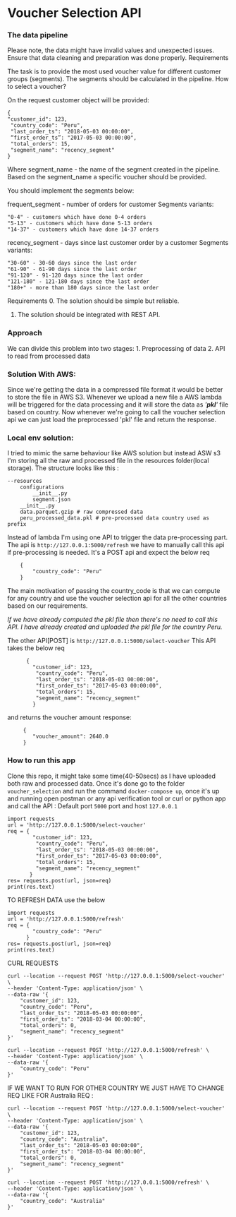 # Voucher Selection API 

### The data pipeline

Please note, the data might have invalid values and unexpected issues. Ensure that data cleaning and preparation was done properly.
Requirements

The task is to provide the most used voucher value for different customer groups (segments). The segments should be calculated in the pipeline.
How to select a voucher?

On the request customer object will be provided:

    { 
    "customer_id": 123, 
	 "country_code": "Peru", 
	 "last_order_ts": "2018-05-03 00:00:00",  
	 “first_order_ts”: "2017-05-03 00:00:00", 
	 "total_orders": 15, 
	 "segment_name": "recency_segment" 
    }

Where segment_name - the name of the segment created in the pipeline.
Based on the segment_name a specific voucher should be provided.

You should implement the segments below:

frequent_segment -  number of orders for customer
Segments variants:

    "0-4" - customers which have done 0-4 orders 
    "5-13" - customers which have done 5-13 orders
    "14-37" - customers which have done 14-37 orders    
recency_segment -  days since last customer order by a customer
Segments variants:

    "30-60" - 30-60 days since the last order
    "61-90" - 61-90 days since the last order
    "91-120" - 91-120 days since the last order
    "121-180" - 121-180 days since the last order
    "180+" - more than 180 days since the last order

Requirements
0. The solution should be simple but reliable.
1. The solution should be integrated with REST API.

### Approach
We can divide this problem into two stages:
        1. Preprocessing of data
        2. API to read from processed data
### Solution With AWS:
Since we're getting the data in a compressed file format it would be better to store the file in AWS S3.
Whenever we upload a new file a AWS lambda will be triggered for the data processing and it will store the 
data as _'**pkl**'_ file based on country.
Now whenever we're going to call the voucher selection api we can just load the preprocessed 'pkl' file and return the response. 

### Local env solution:
I tried to mimic the same behaviour like AWS solution but instead ASW s3 I'm storing all the raw and processed file in the resources folder(local storage). 
The structure looks like this : 
    
    --resources
        configurations
            __init__.py
            segment.json
        __init__.py
        data.parquet.gzip # raw compressed data
        peru_processed_data.pkl # pre-processed data country used as prefix
        
        
Instead of lambda I'm using one API to trigger the data pre-processing part. The api is `http://127.0.0.1:5000/refresh` we have to manually call this api if pre-processing is needed.
It's a POST api and expect the below req
        
        {
            "country_code": "Peru"
        }
The main motivation of passing the country_code is that we can compute for any country and use the
voucher selection api for all the other countries based on our requirements.

_If we have already computed the pkl file then there's no need to call this API. I have already created and uploaded the 
pkl file for the country Peru._

The other API[POST] is `http://127.0.0.1:5000/select-voucher` 
This API takes the below req
        
          { 
            "customer_id": 123, 
             "country_code": "Peru", 
             "last_order_ts": "2018-05-03 00:00:00",  
             "first_order_ts": "2017-05-03 00:00:00", 
             "total_orders": 15, 
             "segment_name": "recency_segment" 
            }
  and returns the voucher amount response:
         
         {
            "voucher_amount": 2640.0
         }
 

### How to run this app

Clone this repo, it might take some time(40-50secs) as I have uploaded both raw and processed data.
Once it's done go to the folder `voucher_selection` and run the command `docker-compose up`, once it's up and running
open postman or any api verification tool or curl or python app and call the API : Default port `5000` port and host `127.0.0.1`
     
    import requests
    url = 'http://127.0.0.1:5000/select-voucher'
    req = { 
            "customer_id": 123, 
             "country_code": "Peru", 
             "last_order_ts": "2018-05-03 00:00:00",  
             "first_order_ts": "2017-05-03 00:00:00", 
             "total_orders": 15, 
             "segment_name": "recency_segment" 
           }
    res= requests.post(url, json=req)
    print(res.text)


TO REFRESH DATA use the below

    import requests
    url = 'http://127.0.0.1:5000/refresh'
    req = {
            "country_code": "Peru"
          }
    res= requests.post(url, json=req)
    print(res.text)
    
CURL REQUESTS

    curl --location --request POST 'http://127.0.0.1:5000/select-voucher' \
    --header 'Content-Type: application/json' \
    --data-raw '{
        "customer_id": 123,
        "country_code": "Peru",
        "last_order_ts": "2018-05-03 00:00:00",
        "first_order_ts": "2018-03-04 00:00:00",
        "total_orders": 0,
        "segment_name": "recency_segment"
    }'
   
    curl --location --request POST 'http://127.0.0.1:5000/refresh' \
    --header 'Content-Type: application/json' \
    --data-raw '{
        "country_code": "Peru"
    }'
      
IF WE WANT TO RUN FOR OTHER COUNTRY WE JUST HAVE TO CHANGE REQ LIKE FOR Australia REQ : 

    curl --location --request POST 'http://127.0.0.1:5000/select-voucher' \
    --header 'Content-Type: application/json' \
    --data-raw '{
        "customer_id": 123,
        "country_code": "Australia",
        "last_order_ts": "2018-05-03 00:00:00",
        "first_order_ts": "2018-03-04 00:00:00",
        "total_orders": 0,
        "segment_name": "recency_segment"
    }'
   
    curl --location --request POST 'http://127.0.0.1:5000/refresh' \
    --header 'Content-Type: application/json' \
    --data-raw '{
        "country_code": "Australia"
    }'

